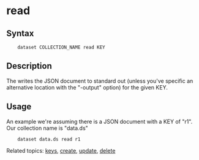 
# read

## Syntax

```
    dataset COLLECTION_NAME read KEY
```

## Description

The writes the JSON document to standard out (unless you've specific an alternative location with the "-output" option)
for the given KEY.

## Usage

An example we're assuming there is a JSON document with a KEY of "r1". Our collection name is "data.ds"

```shell
    dataset data.ds read r1
```

Related topics: [keys](keys.html), [create](create.html), [update](update.html), [delete](delete.html)

